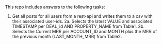 This repo includes answers to the following tasks:
1. Get all posts for all users from a rest-api and writes them to a csv with their associated user-ids.
2a. Selects the latest VALUE and associated TIMESTAMP per DEAL_id AND PROPERTY_NAME from Table1.
2b. Selects the Current MRR per ACCOUNT_ID and MONTH plus the MRR of the previous month (LAST_MONTH_MRR) from Table2.
